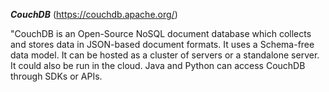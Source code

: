 ***CouchDB*** (https://couchdb.apache.org/)

"CouchDB is an Open-Source NoSQL document database which collects and stores data in JSON-based document formats.
It uses a Schema-free data model. It can be hosted as a cluster of servers or a standalone server. It could also be run in the cloud.
Java and Python can access CouchDB through SDKs or APIs. 

